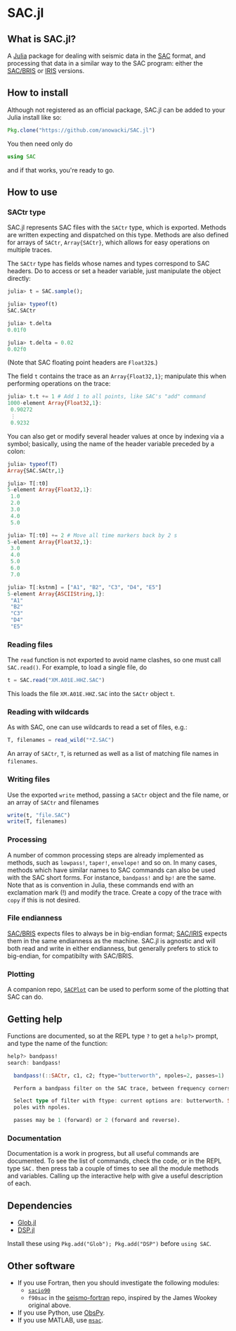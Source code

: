 # SAC.jl

## What is SAC.jl?
A [Julia](http://julialang.org) package for dealing with seismic data in the
[SAC](http://ds.iris.edu/files/sac-manual/manual/file_format.html) format, and
processing that data in a similar way to the SAC program:
either the [SAC/BRIS](http://www1.gly.bris.ac.uk/~george/sac-bugs.html) or
[IRIS](http://ds.iris.edu/ds/nodes/dmc/software/downloads/sac/) versions.


## How to install
Although not registered as an official package, SAC.jl can be added to your
Julia install like so:

```julia
Pkg.clone("https://github.com/anowacki/SAC.jl")
```

You then need only do

```julia
using SAC
```

and if that works, you're ready to go.


## How to use
### SACtr type
SAC.jl represents SAC files with the `SACtr` type, which is exported.  Methods
are written expecting and dispatched on this type.  Methods are also defined
for arrays of `SACtr`, `Array{SACtr}`, which allows for easy operations on
multiple traces.

The `SACtr` type has fields whose names and types correspond to SAC headers.
Do to access or set a header variable, just manipulate the object directly:

```julia
julia> t = SAC.sample();

julia> typeof(t)
SAC.SACtr

julia> t.delta
0.01f0

julia> t.delta = 0.02
0.02f0
```

(Note that SAC floating point headers are `Float32`s.)

The field `t` contains the trace as an `Array{Float32,1}`; manipulate this when
performing operations on the trace:

```julia
julia> t.t += 1 # Add 1 to all points, like SAC's "add" command
1000-element Array{Float32,1}:
 0.90272
 ⋮      
 0.9232 
```

You can also get or modify several header values at once by indexing via a
symbol; basically, using the name of the header variable preceded by a colon:

```julia
julia> typeof(T)
Array{SAC.SACtr,1}

julia> T[:t0]
5-element Array{Float32,1}:
 1.0
 2.0
 3.0
 4.0
 5.0

julia> T[:t0] += 2 # Move all time markers back by 2 s
5-element Array{Float32,1}:
 3.0
 4.0
 5.0
 6.0
 7.0

julia> T[:kstnm] = ["A1", "B2", "C3", "D4", "E5"]
5-element Array{ASCIIString,1}:
 "A1"
 "B2"
 "C3"
 "D4"
 "E5"
```

### Reading files
The `read` function is not exported to avoid name clashes, so one must call
`SAC.read()`.   For example, to load a single file, do

```julia
t = SAC.read("XM.A01E.HHZ.SAC")
```

This loads the file `XM.A01E.HHZ.SAC` into the `SACtr` object `t`.

### Reading with wildcards
As with SAC, one can use wildcards to read a set of files, e.g.:

```julia
T, filenames = read_wild("*Z.SAC")
```

An array of `SACtr`, `T`, is returned as well as a list of matching file names
in `filenames`.

### Writing files
Use the exported `write` method, passing a `SACtr` object and the file name, or
an array of `SACtr` and filenames

```julia
write(t, "file.SAC")
write(T, filenames)
```

### Processing
A number of common processing steps are already implemented as methods, such as
`lowpass!`, `taper!`, `envelope!` and so on.  In many cases, methods which have
similar names to SAC commands can also be used with the SAC short forms.  For
instance, `bandpass!` and `bp!` are the same.  Note that as is convention in
Julia, these commands end with an exclamation mark (!) and modify the trace.
Create a copy of the trace with `copy` if this is not desired.

### File endianness
[SAC/BRIS](http://www1.gly.bris.ac.uk/~george/sac-bugs.html) expects files to
always be in big-endian format;
[SAC/IRIS](http://ds.iris.edu/ds/nodes/dmc/software/downloads/sac/) expects them
in the same endianness as the machine.  SAC.jl is agnostic and will both read
and write in either endianness, but generally prefers to stick to big-endian,
for compatibilty with SAC/BRIS.

### Plotting
A companion repo, [`SACPlot`](https://github.com/anowacki/SACPlot.jl)
can be used to perform some of the plotting that SAC can do.


## Getting help
Functions are documented, so at the REPL type `?` to get a `help?>` prompt,
and type the name of the function:

```julia
help?> bandpass!
search: bandpass!

  bandpass!(::SACtr, c1, c2; ftype="butterworth", npoles=2, passes=1)

  Perform a bandpass filter on the SAC trace, between frequency corners c1 and c2.

  Select type of filter with ftype: current options are: butterworth. Set number of
  poles with npoles.

  passes may be 1 (forward) or 2 (forward and reverse).
```

### Documentation
Documentation is a work in progress, but all useful commands are documented.
To see the list of commands, check the code, or in the REPL type `SAC.` then
press tab a couple of times to see all the module methods and variables.
Calling up the interactive help with give a useful description of each.


## Dependencies
- [Glob.jl](https://github.com/vtjnash/Glob.jl)
- [DSP.jl](https://github.com/JuliaDSP/DSP.jl)

Install these using `Pkg.add("Glob"); Pkg.add("DSP")` before `using SAC`.


## Other software

* If you use Fortran, then you should investigate the following modules:
  - [`sacio90`](https://github.com/jwookey/sacio90)
  - `f90sac` in the [seismo-fortran](https://github.com/anowacki/seismo-fortran)
    repo, inspired by the James Wookey original above.
* If you use Python, use [ObsPy](https://github.com/obspy/obspy/wiki).
* If you use MATLAB, use [`msac`](https://github.com/jwookey/msac).
